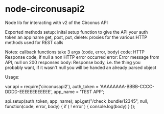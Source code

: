 node-circonusapi2
=================

Node lib for interacting with v2 of the Circonus API

Exported methods
  setup:  inital setup function to give the API your auth token an app name
  get, post, put, delete: proxies for the various HTTP methods used for REST calls
 
Notes:
  callback functions take 3 args (code, error, body)
    code:   HTTP Response code, if null a non HTTP error occurred
    error:  Error message from API, null on 200 responses
    body:   Response body, i.e. the thing you probably want, if it wasn't null you
            will be handed an already parsed object

Usage:

var api = require('circonusapi2'),
    auth_token = 'AAAAAAAA-BBBB-CCCC-DDDD-EEEEEEEEEEEE',
    app_name = 'TEST APP';

api.setup(auth_token, app_name);
api.get("/check_bundle/12345", null, function(code, error, body) {
  if ( ! error ) {
    console.log(body)
  }
));
